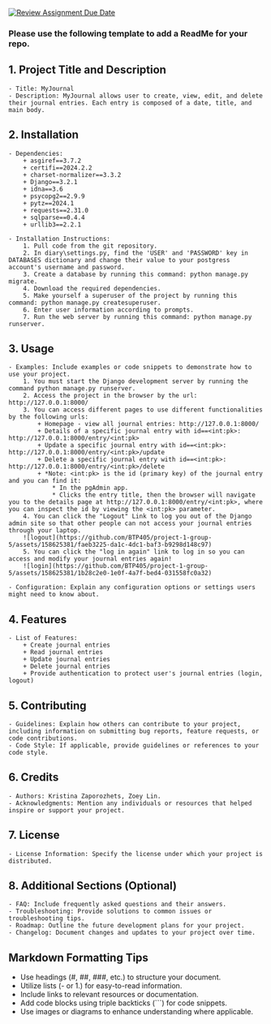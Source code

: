 [![Review Assignment Due Date](https://classroom.github.com/assets/deadline-readme-button-24ddc0f5d75046c5622901739e7c5dd533143b0c8e959d652212380cedb1ea36.svg)](https://classroom.github.com/a/545oUMxH)

### Please use the following template to add a ReadMe for your repo.

## 1. Project Title and Description
    - Title: MyJournal
    - Description: MyJournal allows user to create, view, edit, and delete their journal entries. Each entry is composed of a date, title, and main body.
## 2. Installation
    - Dependencies: 
        + asgiref==3.7.2
        + certifi==2024.2.2
        + charset-normalizer==3.3.2
        + Django==3.2.1
        + idna==3.6
        + psycopg2==2.9.9
        + pytz==2024.1
        + requests==2.31.0
        + sqlparse==0.4.4
        + urllib3==2.2.1
        
    - Installation Instructions: 
        1. Pull code from the git repository.
        2. In diary\settings.py, find the 'USER' and 'PASSWORD' key in DATABASES dictionary and change their value to your postgress account's username and password.
        3. Create a database by running this command: python manage.py migrate.
        4. Download the required dependencies.
        5. Make yourself a superuser of the project by running this command: python manage.py createsuperuser.
        6. Enter user information according to prompts.
        7. Run the web server by running this command: python manage.py runserver.
## 3. Usage
    - Examples: Include examples or code snippets to demonstrate how to use your project.
        1. You must start the Django development server by running the command python manage.py runserver.
        2. Access the project in the browser by the url: http://127.0.0.1:8000/
        3. You can access different pages to use different functionalities by the following urls:
            + Homepage - view all journal entries: http://127.0.0.1:8000/
            + Details of a specific journal entry with id==<int:pk>: http://127.0.0.1:8000/entry/<int:pk>
            + Update a specific journal entry with id==<int:pk>: http://127.0.0.1:8000/entry/<int:pk>/update
            + Delete a specific journal entry with id==<int:pk>: http://127.0.0.1:8000/entry/<int:pk>/delete
            + *Note: <int:pk> is the id (primary key) of the journal entry and you can find it: 
                * In the pgAdmin app. 
                * Clicks the entry title, then the browser will navigate you to the details page at http://127.0.0.1:8000/entry/<int:pk>, where you can inspect the id by viewing the <int:pk> parameter.
        4. You can click the "Logout" Link to log you out of the Django admin site so that other people can not access your journal entries through your laptop.
        ![logout](https://github.com/BTP405/project-1-group-5/assets/158625381/faeb3225-da1c-4dc1-baf3-b9298d148c97)
        5. You can click the "log in again" link to log in so you can access and modify your journal entries again!
        ![login](https://github.com/BTP405/project-1-group-5/assets/158625381/1b28c2e0-1e0f-4a7f-bed4-031558fc0a32)
                
    - Configuration: Explain any configuration options or settings users might need to know about.
## 4. Features
    - List of Features: 
        + Create journal entries
        + Read journal entries
        + Update journal entries
        + Delete journal entries
        + Provide authentication to protect user's journal entries (login, logout)
## 5. Contributing
    - Guidelines: Explain how others can contribute to your project, including information on submitting bug reports, feature requests, or code contributions.
    - Code Style: If applicable, provide guidelines or references to your code style.
## 6. Credits
    - Authors: Kristina Zaporozhets, Zoey Lin.
    - Acknowledgments: Mention any individuals or resources that helped inspire or support your project.
## 7. License
    - License Information: Specify the license under which your project is distributed.
## 8. Additional Sections (Optional)
    - FAQ: Include frequently asked questions and their answers.
    - Troubleshooting: Provide solutions to common issues or troubleshooting tips.
    - Roadmap: Outline the future development plans for your project.
    - Changelog: Document changes and updates to your project over time.

## Markdown Formatting Tips
  - Use headings (#, ##, ###, etc.) to structure your document.
  - Utilize lists (- or 1.) for easy-to-read information.
  - Include links to relevant resources or documentation.
  - Add code blocks using triple backticks (```) for code snippets.
  - Use images or diagrams to enhance understanding where applicable.
